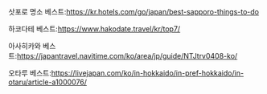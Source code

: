 삿포로 명소 베스트:https://kr.hotels.com/go/japan/best-sapporo-things-to-do

하코다테 베스트:https://www.hakodate.travel/kr/top7/

아사히카와 베스트:https://japantravel.navitime.com/ko/area/jp/guide/NTJtrv0408-ko/

오타루 베스트:https://livejapan.com/ko/in-hokkaido/in-pref-hokkaido/in-otaru/article-a1000076/

